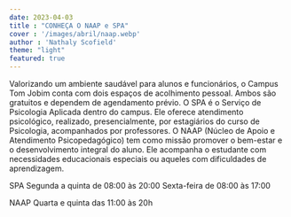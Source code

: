 ```yaml
---
date: 2023-04-03
title : "CONHEÇA O NAAP e SPA"
cover : '/images/abril/naap.webp'
author : 'Nathaly Scofield'
theme: "light"
featured: true
---
```

Valorizando um ambiente saudável para alunos e funcionários, o Campus Tom Jobim conta com dois espaços de acolhimento pessoal. Ambos são gratuitos e dependem de agendamento prévio.
O SPA é o Serviço de Psicologia Aplicada dentro do campus. Ele oferece atendimento psicológico, realizado, presencialmente, por estagiários do curso de Psicologia, acompanhados por professores.
O NAAP (Núcleo de Apoio e Atendimento Psicopedagógico) tem como missão promover o bem-estar e o
desenvolvimento integral do aluno. Ele acompanha o estudante com necessidades educacionais especiais ou aqueles com dificuldades de
aprendizagem.

SPA
Segunda a quinta de 08:00 às 20:00
Sexta-feira de 08:00 às 17:00

NAAP 
Quarta e quinta das 11:00 às 20h
